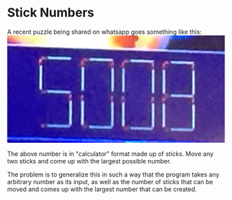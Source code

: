 # Stick Numbers
A recent puzzle being shared on whatsapp goes something like this: 
![Puzzle](5008.jpg)

The above number is in "calculator" format made up of sticks. Move any two
sticks and come up with the largest possible number. 

The problem is to generalize this in such a way that the program takes any
arbitrary number as its input, as well as the number of sticks that can be 
moved and comes up with the largest number that can be created.
